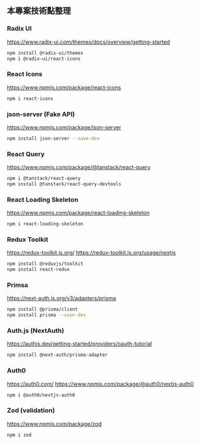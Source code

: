 ## 本專案技術點整理

### Radix UI
https://www.radix-ui.com/themes/docs/overview/getting-started
```bash
npm install @radix-ui/themes
npm i @radix-ui/react-icons
```

### React Icons
https://www.npmjs.com/package/react-icons
```bash
npm i react-icons
```

### json-server (Fake API)
https://www.npmjs.com/package/json-server
```bash
npm install json-server --save-dev
```

### React Query
https://www.npmjs.com/package/@tanstack/react-query
```bash
npm i @tanstack/react-query
npm install @tanstack/react-query-devtools
```

### React Loading Skeleton
https://www.npmjs.com/package/react-loading-skeleton
```bash
npm i react-loading-skeleton
```

### Redux Toolkit
https://redux-toolkit.js.org/
https://redux-toolkit.js.org/usage/nextjs
```bash
npm install @reduxjs/toolkit
npm install react-redux
```

### Primsa
https://next-auth.js.org/v3/adapters/prisma
```bash
npm install @prisma/client
npm install prisma --save-dev
```

### Auth.js (NextAuth)
https://authjs.dev/getting-started/providers/oauth-tutorial
```bash
npm install @next-auth/prisma-adapter
```

### Auth0
https://auth0.com/
https://www.npmjs.com/package/@auth0/nextjs-auth0
```bash
npm i @auth0/nextjs-auth0
```


### Zod (validation)
https://www.npmjs.com/package/zod
```bash
npm i zod
```